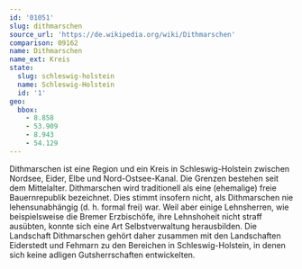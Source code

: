 ```yaml
---
id: '01051'
slug: dithmarschen
source_url: 'https://de.wikipedia.org/wiki/Dithmarschen'
comparison: 09162
name: Dithmarschen
name_ext: Kreis
state:
  slug: schleswig-holstein
  name: Schleswig-Holstein
  id: '1'
geo:
  bbox:
    - 8.858
    - 53.909
    - 8.943
    - 54.129
---
```


Dithmarschen ist eine Region und ein Kreis in Schleswig-Holstein zwischen Nordsee, Eider, Elbe und Nord-Ostsee-Kanal. Die Grenzen bestehen seit dem Mittelalter. Dithmarschen wird traditionell als eine (ehemalige) freie Bauernrepublik bezeichnet. Dies stimmt insofern nicht, als Dithmarschen nie lehensunabhängig (d. h. formal frei) war. Weil aber einige Lehnsherren, wie beispielsweise die Bremer Erzbischöfe, ihre Lehnshoheit nicht straff ausübten, konnte sich eine Art Selbstverwaltung herausbilden. Die Landschaft Dithmarschen gehört daher zusammen mit den Landschaften Eiderstedt und Fehmarn zu den Bereichen in Schleswig-Holstein, in denen sich keine adligen Gutsherrschaften entwickelten.
